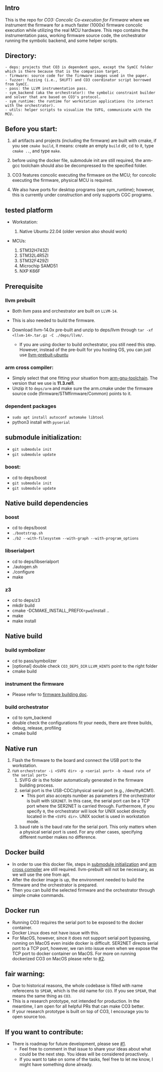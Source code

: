 ## Intro

This is the repo for *CO3: Concolic Co-execution for Firmware* where we instrument the firmware for a much faster (1000x) firmware concolic execution while utilizing the real MCU hardware. 
This repo contains the instrumentation pass, working firmware source code, the orchestrator running the symbolic backend, and some helper scripts. 

## Directory:
```
- deps: projects that CO3 is dependent upon, except the SymCC folder which is there because that is the comparison target.  
- firmware: source code for the firmware images used in the paper.
- fuzzer: fuzzing (i.e., SHiFT) and CO3 coordinator script borrowed from SymCC. 
- pass: the LLVM instrumentation pass. 
- sym_backend (aka the orchestrator): the symbolic constraint builder and solver that are based on CO3's protocol.
- sym_runtime: the runtime for workstation applications (to interact with the orchestrator). 
- utils: helper scripts to visualize the SVFG, communicate with the MCU. 
```
## Before you start:
1. all artifacts and projects (including the firmware) are built with cmake, if you see `cmake build`, it means: create an empty `build` dir, cd to it, type `cmake ..`, and type `make`.

2. before using the docker file, submodule init are still required, the arm-gcc toolchain should also be decompressed to the specified folder. 

3. CO3 features concolic executing the firmware on the MCU; for concolic executing the firmware, physical MCU is required. 

4. We also have ports for desktop programs (see sym_runtime); however, this is currently under construction and only supports CGC programs. 


## tested platform

- Workstation:
    1. Native Ubuntu 22.04 (older version also should work)

- MCUs:
    1. STM32H743ZI
    2. STM32L4R5ZI
    3. STM32F429ZI
    4. Microchip SAMD51
    5. NXP K66F


## Prerequisite 

### llvm prebuilt

- Both llvm pass and orchestrator are built on `LLVM-14`.

- This is also needed to build the firmware. 

- Download llvm-14.0x pre-built and unzip to deps/llvm through `tar -xf <llvm-14>.tar.gz -C ./deps/llvm/`. 
    - If you are using docker to build orchestrator, you still need this step. 
    However, instead of the pre-built for you hosting OS, you can just use [llvm-prebuit-ubuntu](https://github.com/llvm/llvm-project/releases/download/llvmorg-14.0.0/clang+llvm-14.0.0-x86_64-linux-gnu-ubuntu-18.04.tar.xz)


### arm cross compiler:

- Simply select that one fitting your situation from [arm-gnu-toolchain](https://developer.arm.com/downloads/-/arm-gnu-toolchain-downloads). The version that we use is **11.3.rel1**. 
- Unzip it to `deps/arm` and make sure the arm.cmake under the firmware source code (firmware/STMfirmware/Common) points to it. 

### dependent packages

- `sudo apt install autoconf automake libtool`
- python3 install with `pyserial`

## submodule initialization:

- `git submodule init`
- `git submodule update`

### boost:

- cd to deps/boost
- `git submodule init`
- `git submodule update`


## Native build dependencies

### boost
- cd to deps/boost
- `./bootstrap.sh`
- `./b2 --with-filesystem --with-graph --with-program_options`

### libserialport
- cd to deps/libserialport
- ./autogen.sh
- ./configure
- make

### z3
- cd to deps/z3
- mkdir build
- cmake -DCMAKE_INSTALL_PREFIX=`pwd`/install ..
- make
- make install 

## Native build

### build symbolizer
- cd to pass/symbolizer
- [optional] double check `CO3_DEPS_DIR` `LLVM_HINTS` point to the right folder
- cmake build 

### instrument the firmware
- Please refer to [firmware building doc](docs/firmware_building.md). 

### build orchestrator
- cd to sym_backend
- double check the configurations fit your needs, there are three builds, debug, release, profiling
- cmake build 

## Native run

1. Flash the firmware to the board and connect the USB port to the workstation. 
2. run `orchestrator -i <SVFG dir> -p <serial port> -b <baud rate of the serial port>`
    1. SVFG dir is the folder automatically generated in the firmware building process. 
    2. serial port is the USB-CDC/physical serial port (e.g., /dev/ttyACM1). 
        - This port also accepts number as parameters if the orchestrator is built with `SER2NET`. In this case, the serial port can be a TCP port where the SER2NET is carried through. Furthermore, if you specify `0`, the orchestrator will look for UNIX socket directly located in the `<SVFG dir>`. UNIX socket is used in workstation mode.  
    3. baud rate is the baud rate for the serial port. This only matters when a physical serial port is used. For any other cases, specifying different number makes no difference. 

## Docker build
- In order to use this docker file, steps in [submodule initialization](#submodule-initialization) and [arm cross compiler](#arm-cross-compiler) are still required. llvm-prebuilt will not be necessary, as we will use the one from apt. 
- After the docker image is up, the environment needed to build the firmware and the orchestrator is prepared.  
- Then you can build the selected firmware and the orchestrator through simple cmake commands. 

## Docker run
- Running CO3 requires the serial port to be exposed to the docker container. 
- Docker Linux does not have issue with this. 
- For MacOS, however, since it does not support serial port bypassing, running on MacOS even inside docker is difficult. SER2NET directs serial port to a TCP port, however, we ran into issue even when we expose the TCP port to docker container on MacOS. For more on running dockerized CO3 on MacOS please refer to [#2](/../../issues/2). 

## fair warning:
- Due to historical reasons, the whole codebase is filled with name referecens to `SPEAR`, which is the old name for `CO3`. If you see `SPEAR`, that means the same thing as `CO3`. 
- This is a research prototype, not intended for production. In the meantime, I am open for all helpful PRs that can make CO3 better. 
- If your research prototype is built on top of CO3, I encourage you to open source too.

## If you want to contribute:
- There is roadmap for future development, please see [#1](/../../issues/1).
    - Feel free to comment in that issue to share your ideas about what could be the next step. You ideas will be considered proactively. 
    - If you want to take on some of the tasks, feel free to let me know, I might have something done already. 